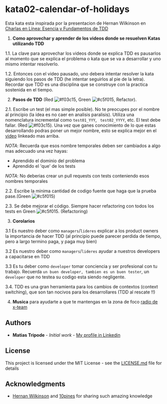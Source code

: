 # kata02-calendar-of-holidays
Esta kata esta inspirada por la presentacion de Hernan Wilkinson en [Charlas en Línea: Esencia y Fundamentos de TDD](https://www.youtube.com/watch?v=4t0ZxUXnwN4)

1. **Como aprovechar y aprender de los videos donde se resuelven Katas utilizando TDD**

1.1. La clave para aprovechar los videos donde se explica TDD es pausarlos al momento que se explica el problema o kata que se va a desarrollar y uno mismo intentar resolverlo.

1.2. Entonces con el video pausado, uno debera intentar resolver la kata siguiendo los pasos de TDD (he intentar seguirlos al pie de la letra). Recordar que TDD es una disciplina que se construye con la practica sostenida en el tiempo.

2. **Pasos de TDD** (Red ![#f03c15](https://placehold.it/15/f03c15/000000?text=+), Green ![#c5f015](https://placehold.it/15/c5f015/000000?text=+), Refactor).

2.1. Escribe un test (el mas simple posible). No te preocupes por el nombre al principio (la idea es no caer en analisis paralisis). Utiliza una nomenclatura incremental como ```test01_YYY```, ``` test02_YYYY```, etc. El test debe fallar. (Red ![#f03c15](https://placehold.it/15/f03c15/000000?text=+)). Una vez que ganes conocimiento de lo que estas desarrollando podras poner un mejor nombre, esto se explica mejor en el [video](https://www.youtube.com/watch?v=4t0ZxUXnwN4) linkeado mas arriba. 

*NOTA*: Recuerda que esos nombre temporales deben ser cambiados a algo mas adecuado una vez hayas:
- Aprendido el dominio del problema
- Aprendido el 'que' de los tests

*NOTA*: No deberias crear un pull requests con tests conteniendo esos nombres temporales

2.2. Escribe la minima cantidad de codigo fuente que haga que la prueba pase.(Green ![#c5f015](https://placehold.it/15/c5f015/000000?text=+))

2.3. Se debe mejorar el código. Siempre hacer refactoring con todos los tests en Green ![#c5f015](https://placehold.it/15/c5f015/000000?text=+). (Refactoring)

3. **Corolarios**

3.1 Es nuestro deber como `managers`/`lideres` explicar a los product owners la importancia de hacer TDD (al principio puede parecer perdida de tiempo, pero a largo termino paga, y paga muy bien)

3.2 Es nuestro deber como `managers`/`lideres` ayudar a nuestros developers a capacitarse en TDD

3.3 Es tu deber como `developer` tomar conciencia y ser profesional con tu trabajo. Recuerda `un buen developer, tambien es un buen tester`, un `developer` que no testea su codigo esta siendo negligente.

3.4. TDD es una gran herramienta para los cambios de contextos (context switching), que son tan nocivos para los desarrollares (TDD al rescate !!)

4. **Musica** para ayudarte a que te mantengas en la zona de foco [radio de x-team](https://radio.x-team.com/)


## Authors

* **Matias Tripode** - *Initial work* - [My profile in Linkedin](https://www.linkedin.com/in/matiastripode/)


## License

This project is licensed under the MIT License - see the [LICENSE.md](LICENSE.md) file for details

## Acknowledgments

* [Hernan Wilkinson](https://www.linkedin.com/in/hernanwilkinson/) and [10pines](https://university.10pines.com/webinars_and_videos) for sharing such amazing knowledge
